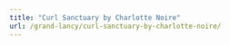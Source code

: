 ```yaml
---
title: "Curl Sanctuary by Charlotte Noire"
url: /grand-lancy/curl-sanctuary-by-charlotte-noire/
---
```

